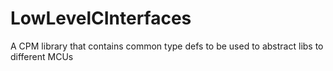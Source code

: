 # LowLevelCInterfaces
A CPM library that contains common type defs to be used to abstract libs to different MCUs
